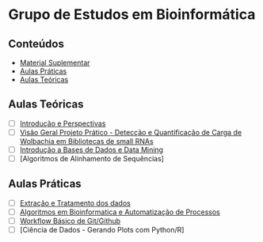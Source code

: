 # Grupo de Estudos em Bioinformática

## Conteúdos

- [Material Suplementar](SupplementaryMaterials.md)
- [Aulas Práticas](#aulas-práticas)
- [Aulas Teóricas](#aulas-teóricas)

## Aulas Teóricas

- [ ] [Introdução e Perspectivas](/first%20class/Aula%201%20-%20Introdução%20e%20perspectivas.md)
- [ ] [Visão Geral Projeto Prático - Detecção e Quantificação de Carga de Wolbachia em Bibliotecas de small RNAs](/first%20class/Visão_Geral_Projeto_Prático.md)
- [ ] [Introdução a Bases de Dados e Data Mining](/second_class/Introdução_Bases_de_Dados_Data_Mining.md)
- [ ] [Algoritmos de Alinhamento de Sequências]

## Aulas Práticas

- [ ] [Extração e Tratamento dos dados](/second_class/Passo-a-Passo_Extração_Tratamento_Dados.md)
- [ ] [Algoritmos em Bioinformatica e Automatização de Processos](/third%20class/Passo-a-Passo_Executar_Algoritmos_Montar_Scripts.md)
- [ ] [Workflow Básico de Git/Github](/third%20class/Aula_Git_Github.md)
- [ ] [Ciência de Dados - Gerando Plots com Python/R]